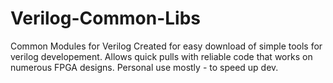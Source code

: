 # Verilog-Common-Libs
Common Modules for Verilog
Created for easy download of simple tools for verilog developement. Allows quick pulls with reliable code that works on numerous FPGA designs. Personal use mostly - to speed up dev.
